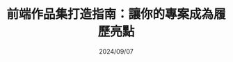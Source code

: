 ---
title: 前端作品集打造指南：讓你的專案成為履歷亮點
slug: 'font-end-project'
date: 2024/09/07
imgSrc: 'https://github.com/hexschool/2022-web-layout-training/blob/main/2025-web-camp/desktop/blog/photo1.png?raw=true'
mobileImgSrc: 'https://github.com/hexschool/2022-web-layout-training/blob/main/2025-web-camp/mobile/blog/photo1.png?raw=true'
description: 對正在求職的前端工程師而言，作品集往往是第一個「說話」的利器。當面試官瀏覽你的網頁作品時，能夠快速了解你的程式邏輯、設計感以及解決問題的思路。我在協助多位同學優化履歷與作品集的過程中，總結出一些關鍵要素，分享給正在打造、升級作品集的你。
tags:
  - 作品集
  - 求職攻略
---